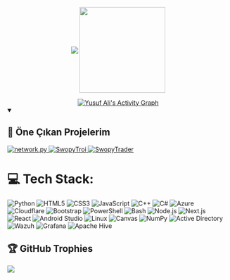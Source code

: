 

<div align="center"> <p align="center"> <img align="center" src="https://github-readme-stats.vercel.app/api?username=yusufaliaskin&show_icons=true&hide_border=true&title_color=3fb950&icon_color=3fb950&text_color=ffffff&bg_color=0d1117&count_private=true&include_all_commits=true"/> <img align="center" height="195px" src="https://github-readme-stats.vercel.app/api/top-langs/?username=yusufaliaskin&text_color=ffffff&bg_color=0d1117&title_color=3fb950&langs_count=10&layout=compact&hide_border=true" /> </p> <a href="https://github.com/yusufaliaskin"> <img alt="Yusuf Ali's Activity Graph" src="https://github-readme-activity-graph.vercel.app/graph/?username=yusufaliaskin&bg_color=0d1117&color=3fb950&line=3fb950&point=ffffff&hide_border=true" /> </a> </div>

<details open> <summary><h2>📘 Öne Çıkan Projelerim</h2></summary> <p align="left"> <a href="https://github.com/yusufaliaskin/network.py"> <img src="https://github-readme-stats.vercel.app/api/pin/?username=yusufaliaskin&repo=network.py&bg_color=0d1117&title_color=3fb950&text_color=ffffff&icon_color=3fb950&hide_border=true&show_owner=true" alt="network.py"> </a> <a href="https://github.com/yusufaliaskin/SwopyTroi"> <img src="https://github-readme-stats.vercel.app/api/pin/?username=yusufaliaskin&repo=SwopyTroi&bg_color=0d1117&title_color=3fb950&text_color=ffffff&icon_color=3fb950&hide_border=true&show_owner=true" alt="SwopyTroi"> </a> <a href="https://github.com/yusufaliaskin/SwopyTrader"> <img src="https://github-readme-stats.vercel.app/api/pin/?username=yusufaliaskin&repo=SwopyTrader&bg_color=0d1117&title_color=3fb950&text_color=ffffff&icon_color=3fb950&hide_border=true&show_owner=true" alt="SwopyTrader"> </a> </p> </details>

# 💻 Tech Stack:
![Python](https://img.shields.io/badge/python-3670A0?style=for-the-badge&logo=python&logoColor=ffdd54) 
![HTML5](https://img.shields.io/badge/html5-%23E34F26.svg?style=for-the-badge&logo=html5&logoColor=white) 
![CSS3](https://img.shields.io/badge/css3-%231572B6.svg?style=for-the-badge&logo=css3&logoColor=white) 
![JavaScript](https://img.shields.io/badge/javascript-%23323330.svg?style=for-the-badge&logo=javascript&logoColor=%23F7DF1E) 
![C++](https://img.shields.io/badge/c++-%2300599C.svg?style=for-the-badge&logo=c%2B%2B&logoColor=white) 
![C#](https://img.shields.io/badge/c%23-%23239120.svg?style=for-the-badge&logo=c-sharp&logoColor=white) 
![Azure](https://img.shields.io/badge/azure-%230072C6.svg?style=for-the-badge&logo=azure-devops&logoColor=white) 
![Cloudflare](https://img.shields.io/badge/Cloudflare-F38020?style=for-the-badge&logo=Cloudflare&logoColor=white) 
![Bootstrap](https://img.shields.io/badge/bootstrap-%23563D7C.svg?style=for-the-badge&logo=bootstrap&logoColor=white) 
![PowerShell](https://img.shields.io/badge/powershell-%235391FE.svg?style=for-the-badge&logo=powershell&logoColor=white) 
![Bash](https://img.shields.io/badge/bash-%23121011.svg?style=for-the-badge&logo=gnu-bash&logoColor=white) 
![Node.js](https://img.shields.io/badge/node.js-%2343853D.svg?style=for-the-badge&logo=node.js&logoColor=white) 
![Next.js](https://img.shields.io/badge/Next.js-black?style=for-the-badge&logo=next.js&logoColor=white) 
![React](https://img.shields.io/badge/React-%2361DAFB.svg?style=for-the-badge&logo=react&logoColor=white) 
![Android Studio](https://img.shields.io/badge/Android%20Studio-%233DDC84.svg?style=for-the-badge&logo=android-studio&logoColor=white) 
![Linux](https://img.shields.io/badge/Linux-FCC624?style=for-the-badge&logo=linux&logoColor=black) 
![Canvas](https://img.shields.io/badge/canvas-%23007ACC.svg?style=for-the-badge&logo=canvas&logoColor=white) 
![NumPy](https://img.shields.io/badge/numpy-%23013243.svg?style=for-the-badge&logo=numpy&logoColor=white) 
![Active Directory](https://img.shields.io/badge/Active%20Directory-0078D4?style=for-the-badge&logo=microsoft&logoColor=white) 
![Wazuh](https://img.shields.io/badge/Wazuh-EE0000?style=for-the-badge&logo=wazuh&logoColor=white) 
![Grafana](https://img.shields.io/badge/Grafana-F46800?style=for-the-badge&logo=grafana&logoColor=white) 
![Apache Hive](https://img.shields.io/badge/Apache%20Hive-FDEE21?style=for-the-badge&logo=apache-hive&logoColor=black)



## 🏆 GitHub Trophies
![](https://github-profile-trophy.vercel.app/?username=JosephSpace&theme=radical&no-frame=false&no-bg=true&margin-w=4)

